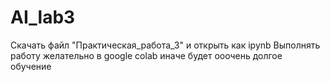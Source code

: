 # AI_lab3
Скачать файл "Практическая_работа_3" и открыть как ipynb
Выполнять работу желательно в google colab иначе будет ооочень долгое обучение
